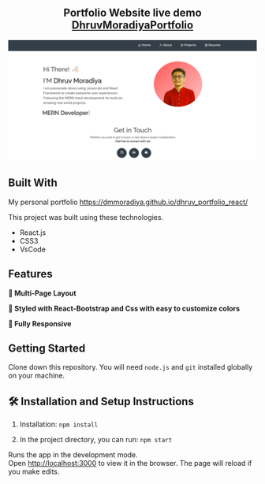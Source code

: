 <h2 align="center">
  Portfolio Website live demo
  <a href="https://dmmoradiya.github.io/dhruv_portfolio_react/" target="_blank">DhruvMoradiyaPortfolio</a>
</h2>
<div align="center">
  <img width="960" alt="image" src="https://github.com/dmmoradiya/dhruv_portfolio_react/blob/main/src/Assets/DemoPortfolio.png">
</div>


## Built With

My personal portfolio   <a href="https://dmmoradiya.github.io/dhruv_portfolio_react/" target="_blank">https://dmmoradiya.github.io/dhruv_portfolio_react/</a><br/>

This project was built using these technologies.

- React.js
- CSS3
- VsCode

## Features

**📖 Multi-Page Layout**

**🎨 Styled with React-Bootstrap and Css with easy to customize colors**

**📱 Fully Responsive**

## Getting Started

Clone down this repository. You will need `node.js` and `git` installed globally on your machine.

## 🛠 Installation and Setup Instructions

1. Installation: `npm install`

2. In the project directory, you can run: `npm start`

Runs the app in the development mode.\
Open [http://localhost:3000](http://localhost:3000) to view it in the browser.
The page will reload if you make edits.

